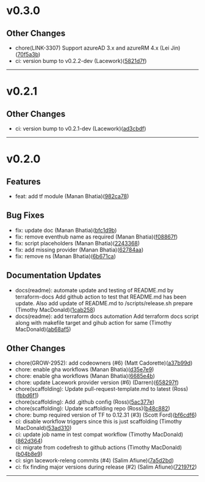 # v0.3.0

## Other Changes
* chore(LINK-3307) Support azureAD 3.x and azureRM 4.x (Lei Jin)([70f5a3b](https://github.com/lacework/terraform-azure-microsoft-entra-id-activity-log/commit/70f5a3be674b00291dee0a59d05078ad1048f09a))
* ci: version bump to v0.2.2-dev (Lacework)([5821d7f](https://github.com/lacework/terraform-azure-microsoft-entra-id-activity-log/commit/5821d7fdb6f621681027285f5ae574674c3b8c09))
---
# v0.2.1

## Other Changes
* ci: version bump to v0.2.1-dev (Lacework)([ad3cbdf](https://github.com/lacework/terraform-azure-microsoft-entra-id-activity-log/commit/ad3cbdf0329beab3bb68686b15c5414ca42e041d))
---
# v0.2.0

## Features
* feat: add tf module (Manan Bhatia)([982ca78](https://github.com/lacework/terraform-azure-microsoft-entra-id-activity-log/commit/982ca781895f274653872c3e775c18c270663d30))
## Bug Fixes
* fix: update doc (Manan Bhatia)([bfc1d9b](https://github.com/lacework/terraform-azure-microsoft-entra-id-activity-log/commit/bfc1d9b6e330947d99ec2dcf84f5970b6d9e9432))
* fix: remove eventhub name as required (Manan Bhatia)([f08867f](https://github.com/lacework/terraform-azure-microsoft-entra-id-activity-log/commit/f08867f54b8d36f68e59cce13922b55e2fce93c3))
* fix: script placeholders (Manan Bhatia)([2243368](https://github.com/lacework/terraform-azure-microsoft-entra-id-activity-log/commit/224336829d090db2d62079048ec6dc30ab799089))
* fix: add missing provider (Manan Bhatia)([62784aa](https://github.com/lacework/terraform-azure-microsoft-entra-id-activity-log/commit/62784aa33b6c23d5ea2d529e9d7b33e9102272df))
* fix: remove ns (Manan Bhatia)([6b671ca](https://github.com/lacework/terraform-azure-microsoft-entra-id-activity-log/commit/6b671ca6dff1124012ab8308e749501d8d6b393f))
## Documentation Updates
* docs(readme): automate update and testing of README.md by terraform-docs Add github action to test that README.md has been update. Also add update of README.md to /scripts/release.sh prepare (Timothy MacDonald)([1cab258](https://github.com/lacework/terraform-azure-microsoft-entra-id-activity-log/commit/1cab2585f0f2f9b65098aaf87302725f6bb06a8c))
* docs(readme): add terraform docs automation Add terraform docs script along with makefile target and gihub action for same (Timothy MacDonald)([ab68af5](https://github.com/lacework/terraform-azure-microsoft-entra-id-activity-log/commit/ab68af56d8dec1e726cbcc490eb2c948fc9bf882))
## Other Changes
* chore(GROW-2952): add codeowners (#6) (Matt Cadorette)([a37b99d](https://github.com/lacework/terraform-azure-microsoft-entra-id-activity-log/commit/a37b99dc914da47a826daf44eee817d900e2ec07))
* chore: enable gha workflows (Manan Bhatia)([d35e7e9](https://github.com/lacework/terraform-azure-microsoft-entra-id-activity-log/commit/d35e7e9063918477f0667c2dd77253ed8b89da60))
* chore: enable gha workflows (Manan Bhatia)([6685e4b](https://github.com/lacework/terraform-azure-microsoft-entra-id-activity-log/commit/6685e4bec15bbe1ffb012877338a519dff94a033))
* chore: update Lacework provider version (#6) (Darren)([658297f](https://github.com/lacework/terraform-azure-microsoft-entra-id-activity-log/commit/658297f474dd6130e81fda4a934349a58b6aa555))
* chore(scaffolding): Update pull-request-template.md to latest (Ross)([fbbd6f1](https://github.com/lacework/terraform-azure-microsoft-entra-id-activity-log/commit/fbbd6f1957013bcd92dacd0b76da26e95ea13940))
* chore(scaffolding): Add .github config (Ross)([5ac377e](https://github.com/lacework/terraform-azure-microsoft-entra-id-activity-log/commit/5ac377e6e4e50a7e255b18b4bbe33ff09898c542))
* chore(scaffolding): Update scaffolding repo (Ross)([b48c882](https://github.com/lacework/terraform-azure-microsoft-entra-id-activity-log/commit/b48c882d15261b88438d79f569b0d1d7b60fc2e4))
* chore: bump required version of TF to 0.12.31 (#3) (Scott Ford)([bf6cdf6](https://github.com/lacework/terraform-azure-microsoft-entra-id-activity-log/commit/bf6cdf68a271cc49560dd66bb60fd590b0b1328c))
* ci: disable workflow triggers since this is just scaffolding (Timothy MacDonald)([53ad310](https://github.com/lacework/terraform-azure-microsoft-entra-id-activity-log/commit/53ad31049c3bf6ef0bae4217cb5bd8ebfd871cd9))
* ci: update job name in test compat workflow (Timothy MacDonald)([862d364](https://github.com/lacework/terraform-azure-microsoft-entra-id-activity-log/commit/862d364e78849dfd988fe8be6f5a6a195e26cc45))
* ci: migrate from codefresh to github actions (Timothy MacDonald)([b04b8e9](https://github.com/lacework/terraform-azure-microsoft-entra-id-activity-log/commit/b04b8e9d7cfc88ad95640e1b48b7b5b82d472c57))
* ci: sign lacework-releng commits (#4) (Salim Afiune)([7a5d2bd](https://github.com/lacework/terraform-azure-microsoft-entra-id-activity-log/commit/7a5d2bd2b5468d6d6e1537bcbdfa0cbbefded641))
* ci: fix finding major versions during release (#2) (Salim Afiune)([72197f2](https://github.com/lacework/terraform-azure-microsoft-entra-id-activity-log/commit/72197f2f20bf5d67710a2bc2d38d4844427e6d77))
---
